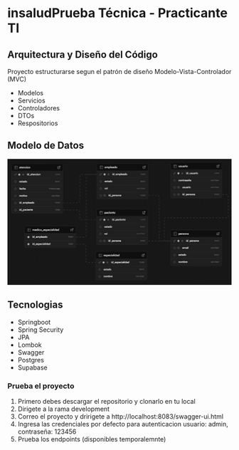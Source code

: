 # insaludPrueba Técnica - Practicante TI

## Arquitectura y Diseño del Código

Proyecto estructurarse segun el patrón de diseño Modelo-Vista-Controlador (MVC)

- Modelos
- Servicios
- Controladores
- DTOs
- Respositorios

## Modelo de Datos

![Diagrama ERM](./utils/insalud_erm.png)

## Tecnologias

- Springboot
- Spring Security
- JPA
- Lombok
- Swagger
- Postgres
- Supabase

### Prueba el proyecto

1. Primero debes descargar el repositorio y clonarlo en tu local
2. Dirigete a la rama development
3. Correo el proyecto y dririgete a http://localhost:8083/swagger-ui.html
4. Ingresa las credenciales por defecto para autenticacion usuario: admin, contraseña: 123456
5. Prueba los endpoints (disponibles temporalemnte)